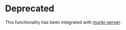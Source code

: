 # Deprecated

This functionality has been integrated with [munki-server](https://github.com/korylprince/munki-server).
